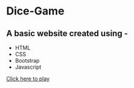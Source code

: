 # Dice-Game
## A basic website created using -
- HTML
- CSS
- Bootstrap
- Javascript

[Click here to play](https://omkarae.github.io/Dice-Game/)
